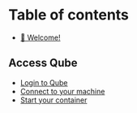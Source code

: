 # Table of contents

* [👋 Welcome!](README.md)

## Access Qube

* [Login to Qube](access-qube/login-to-qube.md)
* [Connect to your machine](access-qube/connect-to-your-machine.md)
* [Start your container](access-qube/start-your-container.md)
